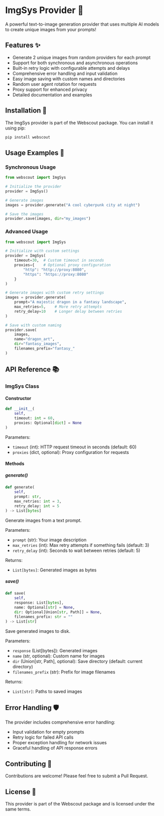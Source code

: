 # ImgSys Provider 🎨

A powerful text-to-image generation provider that uses multiple AI models to create unique images from your prompts! 

## Features ✨

- Generate 2 unique images from random providers for each prompt
- Support for both synchronous and asynchronous operations
- Built-in retry logic with configurable attempts and delays
- Comprehensive error handling and input validation
- Easy image saving with custom names and directories
- Random user agent rotation for requests
- Proxy support for enhanced privacy
- Detailed documentation and examples

## Installation 🚀

The ImgSys provider is part of the Webscout package. You can install it using pip:

```bash
pip install webscout
```

## Usage Examples 📝

### Synchronous Usage

```python
from webscout import ImgSys

# Initialize the provider
provider = ImgSys()

# Generate images
images = provider.generate("A cool cyberpunk city at night")

# Save the images
provider.save(images, dir="my_images")
```


### Advanced Usage

```python
from webscout import ImgSys

# Initialize with custom settings
provider = ImgSys(
    timeout=30,  # Custom timeout in seconds
    proxies={    # Optional proxy configuration
        "http": "http://proxy:8080",
        "https": "https://proxy:8080"
    }
)

# Generate images with custom retry settings
images = provider.generate(
    prompt="A majestic dragon in a fantasy landscape",
    max_retries=5,    # More retry attempts
    retry_delay=10    # Longer delay between retries
)

# Save with custom naming
provider.save(
    images,
    name="dragon_art",
    dir="fantasy_images",
    filenames_prefix="fantasy_"
)
```

## API Reference 📚

### ImgSys Class

#### Constructor

```python
def __init__(
    self,
    timeout: int = 60,
    proxies: Optional[dict] = None
)
```

Parameters:
- `timeout` (int): HTTP request timeout in seconds (default: 60)
- `proxies` (dict, optional): Proxy configuration for requests

#### Methods

##### generate()

```python
def generate(
    self,
    prompt: str,
    max_retries: int = 3,
    retry_delay: int = 5
) -> List[bytes]
```

Generate images from a text prompt.

Parameters:
- `prompt` (str): Your image description
- `max_retries` (int): Max retry attempts if something fails (default: 3)
- `retry_delay` (int): Seconds to wait between retries (default: 5)

Returns:
- `List[bytes]`: Generated images as bytes

##### save()

```python
def save(
    self,
    response: List[bytes],
    name: Optional[str] = None,
    dir: Optional[Union[str, Path]] = None,
    filenames_prefix: str = ""
) -> List[str]
```

Save generated images to disk.

Parameters:
- `response` (List[bytes]): Generated images
- `name` (str, optional): Custom name for images
- `dir` (Union[str, Path], optional): Save directory (default: current directory)
- `filenames_prefix` (str): Prefix for image filenames

Returns:
- `List[str]`: Paths to saved images


## Error Handling 🛡️

The provider includes comprehensive error handling:

- Input validation for empty prompts
- Retry logic for failed API calls
- Proper exception handling for network issues
- Graceful handling of API response errors

## Contributing 🤝

Contributions are welcome! Please feel free to submit a Pull Request.

## License 📄

This provider is part of the Webscout package and is licensed under the same terms. 